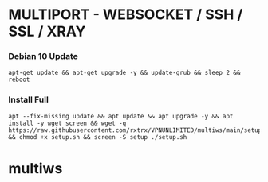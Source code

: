 # MULTIPORT - WEBSOCKET / SSH / SSL / XRAY

### Debian 10 Update
<pre><code>apt-get update && apt-get upgrade -y && update-grub && sleep 2 && reboot</code></pre>

### Install Full
<pre><code>apt --fix-missing update && apt update && apt upgrade -y && apt install -y wget screen && wget -q https://raw.githubusercontent.com/rxtrx/VPNUNLIMITED/multiws/main/setup.sh && chmod +x setup.sh && screen -S setup ./setup.sh</code></pre>
# multiws
